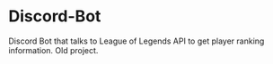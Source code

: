 # Discord-Bot
Discord Bot that talks to League of Legends API to get player ranking information. Old project. 
